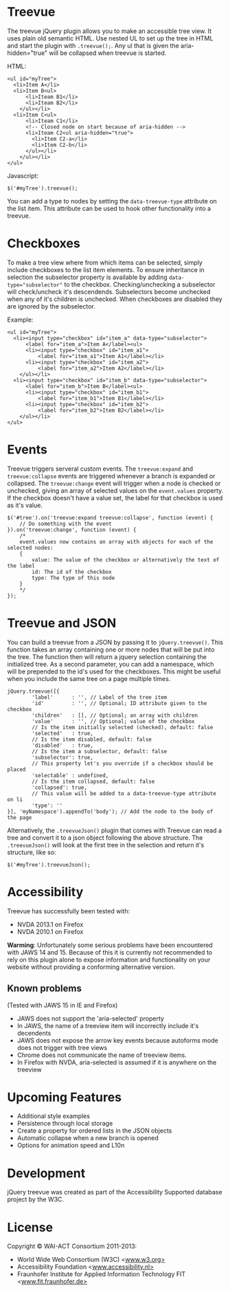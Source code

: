 # Treevue
The treevue jQuery plugin allows you to make an accessible tree view. It uses 
plain old semantic HTML. Use nested UL to set up the tree in HTML and start the 
plugin with `.treevue();`. Any ul that is given the aria-hidden="true" will be 
collapsed when treevue is started.

HTML:

    <ul id="myTree">
      <li>Item A</li>
      <li>Item B<ul>
          <li>Iteam B1</li>
          <li>Iteam B2</li>
        </ul></li>
      <li>Item C<ul>
          <li>Iteam C1</li>
          <!-- Closed node on start because of aria-hidden -->
          <li>Iteam C2<ul aria-hidden="true">
            <li>Item C2-a</li>
            <li>Item C2-b</li>
          </ul></li>
        </ul></li>
    </ul>
  
Javascript:

    $('#myTree').treevue();

You can add a type to nodes by setting the `data-treevue-type` attribute on the 
list item. This attribute can be used to hook other functionality into a treevue.
    
# Checkboxes
To make a tree view where from which items can be selected, simply include 
checkboxes to the list item elements. To ensure inheritance in selection the 
subselector property is available by adding `data-type="subselector"` to the 
checkbox. Checking/unchecking a subselector will check/uncheck it's 
descendends. Subselectors become unchecked when any of it's children is 
unchecked. When checkboxes are disabled they are ignored by the subselector.

Example:

    <ul id="myTree">
      <li><input type="checkbox" id="item_a" data-type="subselector">
          <label for="item_a">Item A</label><ul>
          <li><input type="checkbox" id="item_a1">
              <label for="item_a1">Item A1</label></li>
          <li><input type="checkbox" id="item_a2">
              <label for="item_a2">Item A2</label></li>
        </ul></li>
      <li><input type="checkbox" id="item_b" data-type="subselector">
          <label for="item_b">Item B</label><ul>
          <li><input type="checkbox" id="item_b1">
              <label for="item_b1">Item B1</label></li>
          <li><input type="checkbox" id="item_b2">
              <label for="item_b2">Item B2</label></li>
        </ul></li>
    </ul>

# Events
Treevue triggers serveral custom events. The `treevue:expand` and 
`treevue:collapse` events are triggered whenever a branch is expanded or 
collapsed. The `treevue:change` event will trigger when a node is checked or 
unchecked, giving an array of selected values on the `event.values` property. If 
the checkbox doesn't have a value set, the label for that checkbox is used as 
it's value.

    $('#tree').on('treevue:expand treevue:collapse', function (event) {
        // Do something with the event
    }).on('treevue:change', function (event) {
        /*
        event.values now contains an array with objects for each of the selected nodes:
        {
            value: The value of the checkbox or alternatively the text of the label
            id: The id of the checkbox
            type: The type of this node
        }
        */
    });
    
# Treevue and JSON
You can build a treevue from a JSON by passing it to `jQuery.treevue()`. This function takes an array containing one or more nodes that will be put into the tree. The function then will return a jquery selection containing the initialized tree. As a second parameter, you can add a namespace, which will be prepended to the id's used for the checkboxes. This might be useful when you include the same tree on a page multiple times.

    jQuery.treevue([{
            'label'      : '', // Label of the tree item
            'id'         : '', // Optional; ID attribute given to the checkbox
            'children'   : [], // Optional; an array with children
            'value'      : '', // Optional; value of the checkbox
            // Is the item initially selected (checked), default: false
            'selected'   : true,
            // Is the item disabled, default: false
            'disabled'   : true,
            // Is the item a subselector, default: false            
            'subselector': true,
            // This property let's you override if a checkbox should be placed
            'selectable' : undefined,
            // Is the item collapsed, default: false
            'collapsed': true,
            // This value will be added to a data-treevue-type attribute on li
            'type': ''
    }], 'myNamespace').appendTo('body'); // Add the node to the body of the page

Alternatively, the `.treevueJson()` plugin that comes with Treevue can read a tree and convert it to a json object following the above structure. The `.treevueJson()` will look at the first tree in the selection and return it's structure, like so:

    $('#myTree').treevueJson();

# Accessibility
Treevue has successfully been tested with:
- NVDA 2013.1 on Firefox
- NVDA 2010.1 on Firefox

**Warming**: Unfortunately some serious problems have been encountered with 
JAWS 14 and 15. Because of this it is currently not recommended to rely on this 
plugin alone to expose information and functionality on your website without 
providing a conforming alternative version.

## Known problems
(Tested with JAWS 15 in IE and Firefox)
- JAWS does not support the 'aria-selected' property
- In JAWS, the name of a treeview item will incorrectly include it's decendents
- JAWS does not expose the arrow key events because autoforms mode does not trigger with tree views
- Chrome does not communicate the name of treeview items.
- In Firefox with NVDA, aria-selected is assumed if it is anywhere on the treeview


# Upcoming Features
- Additional style examples
- Persistence through local storage
- Create a property for ordered lists in the JSON objects
- Automatic collapse when a new branch is opened
- Options for animation speed and L10n

# Development
jQuery treevue was created as part of the Accessibility Supported database 
project by the W3C.


# License
Copyright © WAI-ACT Consortium 2011-2013:

* World Wide Web Consortium (W3C) <www.w3.org>
* Accessibility Foundation <www.accessibility.nl>
* Fraunhofer Institute for Applied Information Technology FIT <www.fit.fraunhofer.de>